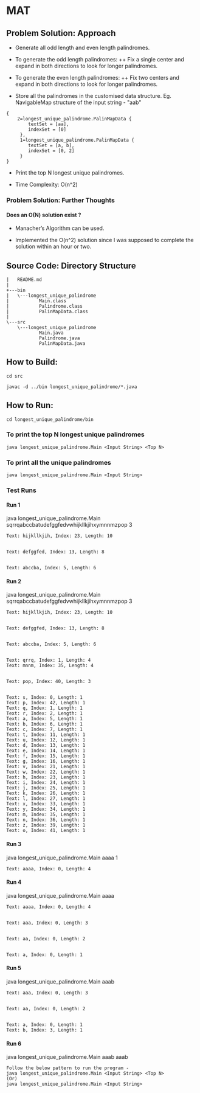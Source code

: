 # MAT

## Problem Solution: Approach

+ Generate all odd length and even length palindromes.

+ To generate the odd length palindromes:
++ Fix a single center and expand in both directions to look for longer palindromes.

+ To generate the even length palindromes:
++ Fix two centers and expand in both directions to look for longer palindromes.

+ Store all the palindromes in the customised data structure. Eg. NavigableMap structure of the input string - "aab"
```
{
	2=longest_unique_palindrome.PalinMapData {
	 	textSet = [aa],
	 	indexSet = [0]
	 }, 
	 1=longest_unique_palindrome.PalinMapData {
		textSet = [a, b],
	 	indexSet = [0, 2]
	 }
}
```

+ Print the top N longest unique palindromes.

+ Time Complexity: O(n^2)

### Problem Solution: Further Thoughts

#### Does an O(N) solution exist ?

+ Manacher’s Algorithm can be used.

+ Implemented the O(n^2) solution since I was supposed to complete the solution within an hour or two.


## Source Code: Directory Structure

```
|   README.md
|
+---bin
|   \---longest_unique_palindrome
|           Main.class
|           Palindrome.class
|           PalinMapData.class
|
\---src
    \---longest_unique_palindrome
            Main.java
            Palindrome.java
            PalinMapData.java

```			
			
## How to Build:

```
cd src

javac -d ../bin longest_unique_palindrome/*.java
```

## How to Run:

```
cd longest_unique_palindrome/bin
```

### To print the top N longest unique palindromes

```
java longest_unique_palindrome.Main <Input String> <Top N>
```

### To print all the unique palindromes

```
java longest_unique_palindrome.Main <Input String>
```

### Test Runs

#### Run 1

java longest_unique_palindrome.Main sqrrqabccbatudefggfedvwhijkllkjihxymnnmzpop 3

```
Text: hijkllkjih, Index: 23, Length: 10


Text: defggfed, Index: 13, Length: 8


Text: abccba, Index: 5, Length: 6
```

#### Run 2

java longest_unique_palindrome.Main sqrrqabccbatudefggfedvwhijkllkjihxymnnmzpop 3

```
Text: hijkllkjih, Index: 23, Length: 10


Text: defggfed, Index: 13, Length: 8


Text: abccba, Index: 5, Length: 6


Text: qrrq, Index: 1, Length: 4
Text: mnnm, Index: 35, Length: 4


Text: pop, Index: 40, Length: 3


Text: s, Index: 0, Length: 1
Text: p, Index: 42, Length: 1
Text: q, Index: 1, Length: 1
Text: r, Index: 2, Length: 1
Text: a, Index: 5, Length: 1
Text: b, Index: 6, Length: 1
Text: c, Index: 7, Length: 1
Text: t, Index: 11, Length: 1
Text: u, Index: 12, Length: 1
Text: d, Index: 13, Length: 1
Text: e, Index: 14, Length: 1
Text: f, Index: 15, Length: 1
Text: g, Index: 16, Length: 1
Text: v, Index: 21, Length: 1
Text: w, Index: 22, Length: 1
Text: h, Index: 23, Length: 1
Text: i, Index: 24, Length: 1
Text: j, Index: 25, Length: 1
Text: k, Index: 26, Length: 1
Text: l, Index: 27, Length: 1
Text: x, Index: 33, Length: 1
Text: y, Index: 34, Length: 1
Text: m, Index: 35, Length: 1
Text: n, Index: 36, Length: 1
Text: z, Index: 39, Length: 1
Text: o, Index: 41, Length: 1
```

#### Run 3

java longest_unique_palindrome.Main aaaa 1

```
Text: aaaa, Index: 0, Length: 4
```

#### Run 4

java longest_unique_palindrome.Main aaaa

```
Text: aaaa, Index: 0, Length: 4


Text: aaa, Index: 0, Length: 3


Text: aa, Index: 0, Length: 2


Text: a, Index: 0, Length: 1
```

#### Run 5

java longest_unique_palindrome.Main aaab

```
Text: aaa, Index: 0, Length: 3


Text: aa, Index: 0, Length: 2


Text: a, Index: 0, Length: 1
Text: b, Index: 3, Length: 1
```

#### Run 6
java longest_unique_palindrome.Main aaab aaab

```
Follow the below pattern to run the program -
java longest_unique_palindrome.Main <Input String> <Top N>
(Or)
java longest_unique_palindrome.Main <Input String>
```
